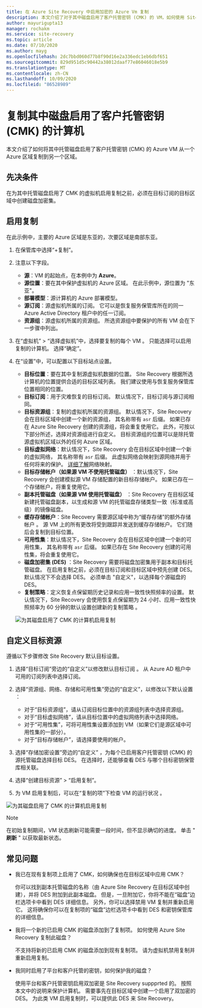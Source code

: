 ```yaml
---
title: 在 Azure Site Recovery 中启用加密的 Azure Vm 复制
description: 本文介绍了对于其中磁盘启用了客户托管密钥 (CMK) 的 VM，如何使用 Site Recovery 配置从一个 Azure 区域到另一个区域的复制。
author: mayurigupta13
manager: rochakm
ms.service: site-recovery
ms.topic: article
ms.date: 07/10/2020
ms.author: mayg
ms.openlocfilehash: 2dc7bbd060d77b8f90d16e2a336edc1eb6dbf651
ms.sourcegitcommit: 829d951d5c90442a38012daaf77e86046018e5b9
ms.translationtype: MT
ms.contentlocale: zh-CN
ms.lasthandoff: 10/09/2020
ms.locfileid: "86528989"
---
```

# <a name="replicate-machines-with-customer-managed-keys-cmk-enabled-disks"></a>复制其中磁盘启用了客户托管密钥 (CMK) 的计算机

本文介绍了如何将其中托管磁盘启用了客户托管密钥 (CMK) 的 Azure VM 从一个 Azure 区域复制到另一个区域。

## <a name="prerequisite"></a>先决条件
在为其中托管磁盘启用了 CMK 的虚拟机启用复制之前，必须在目标订阅的目标区域中创建磁盘加密集。

## <a name="enable-replication"></a>启用复制

在此示例中，主要的 Azure 区域是东亚的，次要区域是南部东亚。

1. 在保管库中选择“+复制”。 
2. 注意以下字段。
    - **源**：VM 的起始点，在本例中为 **Azure**。
    - **源位置**：要在其中保护虚拟机的 Azure 区域。 在此示例中，源位置为 "东亚"。
    - **部署模型**：源计算机的 Azure 部署模型。
    - **源订阅**：源虚拟机所属的订阅。 它可以是恢复服务保管库所在的同一 Azure Active Directory 租户中的任一订阅。
    - **资源组**：源虚拟机所属的资源组。 所选资源组中要保护的所有 VM 会在下一步骤中列出。

3. 在“虚拟机” > “选择虚拟机”中，选择要复制的每个 VM   。 只能选择可以启用复制的计算机。 选择“确定”。 

4. 在“设置”中，可以配置以下目标站点设置。 

    - **目标位置**：要在其中复制源虚拟机数据的位置。 Site Recovery 根据所选计算机的位置提供合适的目标区域列表。 我们建议使用与恢复服务保管库位置相同的位置。
    - **目标订阅**：用于灾难恢复的目标订阅。 默认情况下，目标订阅与源订阅相同。
    - **目标资源组**：复制的虚拟机所属的资源组。 默认情况下，Site Recovery 会在目标区域中创建一个新的资源组， 其名称带有 `asr` 后缀。 如果已存在 Azure Site Recovery 创建的资源组，将会重复使用它。 此外，可按以下部分所述，选择对资源组进行自定义。 目标资源组的位置可以是除托管源虚拟机区域以外的任何 Azure 区域。
    - **目标虚拟网络**：默认情况下，Site Recovery 会在目标区域中创建一个新的虚拟网络， 其名称带有 `asr` 后缀。 此虚拟网络会映射到源网络并用于任何将来的保护。 [详细了解](./azure-to-azure-network-mapping.md)网络映射。
    - **目标存储帐户（如果源 VM 不使用托管磁盘）** ：默认情况下，Site Recovery 会创建模拟源 VM 存储配置的新目标存储帐户。 如果已存在一个存储帐户，将重复使用它。
    - **副本托管磁盘（如果源 VM 使用托管磁盘）** ：Site Recovery 在目标区域新建托管磁盘副本，以生成和源 VM 的托管磁盘存储类型一致（标准或高级）的镜像磁盘。
    - **缓存存储帐户**：Site Recovery 需要源区域中称为“缓存存储”的额外存储帐户  。 源 VM 上的所有更改将受到跟踪并发送到缓存存储帐户。 它们随后会复制到目标位置。
    - **可用性集**：默认情况下，Site Recovery 会在目标区域中创建一个新的可用性集， 其名称带有 `asr` 后缀。 如果已存在 Site Recovery 创建的可用性集，将会重复使用它。
    - **磁盘加密集 (DES)** ：Site Recovery 需要将磁盘加密集用于副本和目标托管磁盘。 在启用复制之前，必须在目标订阅和目标区域中预先创建 DES。 默认情况下不会选择 DES。 必须单击 "自定义"，以选择每个源磁盘的 DES。
    - **复制策略**：定义恢复点保留期历史记录和应用一致性快照频率的设置。 默认情况下，Site Recovery 会使用恢复点保留期为 24 小时、应用一致性快照频率为 60 分钟的默认设置创建新的复制策略   。

    ![为其磁盘启用了 CMK 的计算机启用复制](./media/azure-to-azure-how-to-enable-replication-cmk-disks/cmk-enable-dr.png)

## <a name="customize-target-resources"></a>自定义目标资源

遵循以下步骤修改 Site Recovery 默认目标设置。

1. 选择“目标订阅”旁边的“自定义”以修改默认目标订阅  。 从 Azure AD 租户中可用的订阅列表中选择订阅。

2. 选择“资源组、网络、存储和可用性集”旁边的“自定义”，以修改以下默认设置  ：
    - 对于“目标资源组”，请从订阅目标位置中的资源组列表中选择资源组。 
    - 对于“目标虚拟网络”，请从目标位置中的虚拟网络列表中选择网络。 
    - 对于“可用性集”，可将可用性集设置添加到 VM（如果它们是源区域中可用性集的一部分）。 
    - 对于“目标存储帐户”，请选择要使用的帐户。 

3. 选择“存储加密设置”旁边的“自定义”  ，为每个已启用客户托管密钥 (CMK) 的源托管磁盘选择目标 DES。 在选择时，还能够查看 DES 与哪个目标密钥保管库相关联。

4. 选择“创建目标资源” > “启用复制”。  
5. 为 VM 启用复制后，可以在“复制的项”下检查 VM 的运行状况  。

![为其磁盘启用了 CMK 的计算机启用复制](./media/azure-to-azure-how-to-enable-replication-cmk-disks/cmk-customize-target-disk-properties.png)

>[!NOTE]
>在初始复制期间，VM 状态刷新可能需要一段时间，但不显示确切的进度。 单击 " **刷新**  " 以获取最新状态。

## <a name="faqs"></a>常见问题

* 我已在现有复制项上启用了 CMK，如何确保也在目标区域中应用 CMK？

    你可以找到副本托管磁盘的名称（由 Azure Site Recovery 在目标区域中创建），并将 DES 附加到此副本磁盘。 但是，一旦附加它，你将不能在“磁盘”边栏选项卡中看到 DES 详细信息。 另外，你可以选择禁用 VM 复制并重新启用它。 这将确保你可以在复制项的“磁盘”边栏选项卡中看到 DES 和密钥保管库的详细信息。

* 我将一个新的已启用 CMK 的磁盘添加到了复制项。 如何使用 Azure Site Recovery 复制此磁盘？

    不支持将新的已启用 CMK 的磁盘添加到现有复制项。 请为虚拟机禁用复制并重新启用复制。

* 我同时启用了平台和客户托管的密钥，如何保护我的磁盘？

    使用平台和客户托管密钥启用双加密是 Site Recovery suppprted 的。 按照本文中的说明来保护计算机。 需要事先在目标区域中创建一个启用了双加密的 DES。 为此类 VM 启用复制时，可以提供此 DES 来 Site Recovery。

